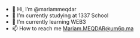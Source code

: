 - 👋 Hi, I’m @mariammeqdar
- 👀 I’m currently studying at 1337 School
- 🌱 I’m currently learning WEB3
- 📫 How to reach me Mariam.MEQDAR@um6p.ma

<!---
mariammeqdar/mariammeqdar is a ✨ special ✨ repository because its `README.md` (this file) appears on your GitHub profile.
You can click the Preview link to take a look at your changes.
--->
